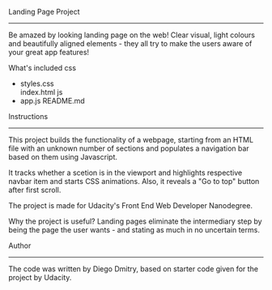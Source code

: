 Landing Page Project
__________________________________________________________________

Be amazed by looking landing page on the web! Clear visual, light colours and beautifully aligned elements - they all try to make the users aware of your great app features!

What's included
css
- styles.css    
index.html
js
- app.js
README.md


Instructions
____________________________________________________

This project builds the functionality of a webpage, starting from an HTML file with an unknown number of sections and populates a navigation bar based on them using Javascript.

It tracks whether a scetion is in the viewport and highlights respective navbar item and starts CSS animations. Also, it reveals a "Go to top" button after first scroll.

The project is made for Udacity's Front End Web Developer Nanodegree.


Why the project is useful?
Landing pages eliminate the intermediary step by being the page the user wants - and stating as much in no uncertain terms.


Author
____________________________________________________________________________
The code was written by Diego Dmitry, based on starter code given for the project by Udacity.
